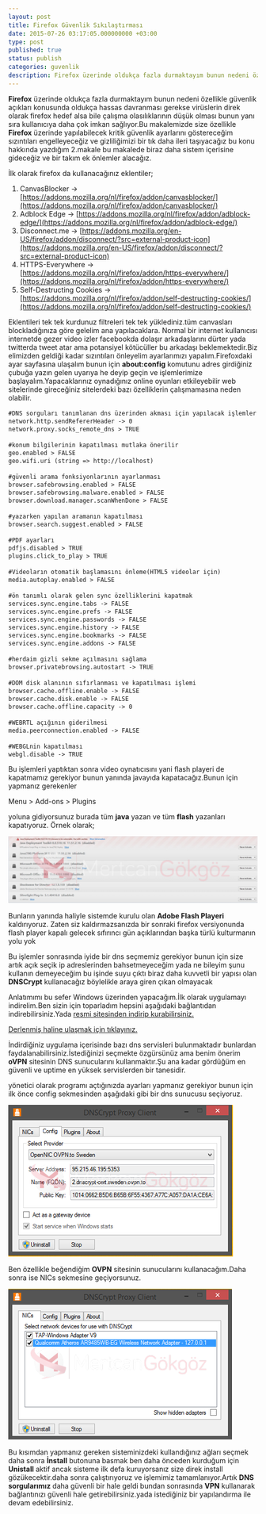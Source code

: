 ```yaml
---
layout: post
title: Firefox Güvenlik Sıkılaştırması
date: 2015-07-26 03:17:05.000000000 +03:00
type: post
published: true
status: publish
categories: guvenlik
description: Firefox üzerinde oldukça fazla durmaktayım bunun nedeni özellikle güvenlik açıkları konusunda oldukça hassas davranması gerekse virüslerin direk
---
```


**Firefox** üzerinde oldukça fazla durmaktayım bunun nedeni özellikle güvenlik açıkları konusunda oldukça hassas davranması gerekse virüslerin direk olarak firefox hedef alsa bile çalışma olasılıklarının düşük olması bunun yanı sıra kullanıcıya daha çok imkan sağlıyor.Bu makalemizde size özellikle **Firefox** üzerinde yapılabilecek kritik güvenlik ayarlarını göstereceğim sızıntıları engelleyeceğiz ve gizliliğimizi bir tık daha ileri taşıyacağız bu konu hakkında yazdığım 2.makale bu makalede biraz daha sistem içerisine gideceğiz ve bir takım ek önlemler alacağız.

İlk olarak firefox da kullanacağınız eklentiler;

1. CanvasBlocker -\> [https://addons.mozilla.org/nl/firefox/addon/canvasblocker/](https://addons.mozilla.org/nl/firefox/addon/canvasblocker/)
2. Adblock Edge -\> [https://addons.mozilla.org/nl/firefox/addon/adblock-edge/](https://addons.mozilla.org/nl/firefox/addon/adblock-edge/)
3. Disconnect.me -\> [https://addons.mozilla.org/en-US/firefox/addon/disconnect/?src=external-product-icon](https://addons.mozilla.org/en-US/firefox/addon/disconnect/?src=external-product-icon)
4. HTTPS-Everywhere -\> [https://addons.mozilla.org/nl/firefox/addon/https-everywhere/](https://addons.mozilla.org/nl/firefox/addon/https-everywhere/)
5. Self-Destructing Cookies -\> [https://addons.mozilla.org/nl/firefox/addon/self-destructing-cookies/](https://addons.mozilla.org/nl/firefox/addon/self-destructing-cookies/)

Eklentileri tek tek kurdunuz filtreleri tek tek yüklediniz.tüm canvasları blockladığınıza göre gelelim ana yapılacaklara. Normal bir internet kullanıcısı internetde gezer video izler facebookda dolaşır arkadaşlarını dürter yada twitterda tweet atar ama potansiyel kötücüller bu arkadaşı beklemektedir.Biz elimizden geldiği kadar sızıntıları önleyelim ayarlarımızı yapalım.Firefoxdaki ayar sayfasına ulaşalım bunun için **about:config** komutunu adres girdiğiniz çubuğa yazın gelen uyarıya he deyip geçin ve işlemlerimize başlayalım.Yapacaklarınız oynadığınız online oyunları etkileyebilir web sitelerinde gireceğiniz sitelerdeki bazı özelliklerin çalışmamasına neden olabilir.

    #DNS sorguları tanımlanan dns üzerinden akması için yapılacak işlemler
    network.http.sendRefererHeader -> 0
    network.proxy.socks_remote_dns > TRUE

    #konum bilgilerinin kapatılması mutlaka önerilir
    geo.enabled > FALSE
    geo.wifi.uri (string => http://localhost)

    #güvenli arama fonksiyonlarının ayarlanması
    browser.safebrowsing.enabled > FALSE
    browser.safebrowsing.malware.enabled > FALSE
    browser.download.manager.scanWhenDone > FALSE

    #yazarken yapılan aramanın kapatılması
    browser.search.suggest.enabled > FALSE

    #PDF ayarları
    pdfjs.disabled > TRUE
    plugins.click_to_play > TRUE

    #Videoların otomatik başlamasını önleme(HTML5 videolar için)
    media.autoplay.enabled > FALSE

    #ön tanımlı olarak gelen sync özelliklerini kapatmak
    services.sync.engine.tabs -> FALSE
    services.sync.engine.prefs -> FALSE
    services.sync.engine.passwords -> FALSE
    services.sync.engine.history -> FALSE
    services.sync.engine.bookmarks -> FALSE
    services.sync.engine.addons -> FALSE

    #herdaim gizli sekme açılmasını sağlama
    browser.privatebrowsing.autostart -> TRUE

    #DOM disk alanının sıfırlanması ve kapatılması işlemi
    browser.cache.offline.enable -> FALSE
    browser.cache.disk.enable -> FALSE
    browser.cache.offline.capacity -> 0

    #WEBRTL açığının giderilmesi
    media.peerconnection.enabled -> FALSE

    #WEBGLnin kapatılması
    webgl.disable -> TRUE

Bu işlemleri yaptıktan sonra video oynatıcısını yani flash playeri de kapatmamız gerekiyor bunun yanında javayıda kapatacağız.Bunun için yapmanız gerekenler

Menu \> Add-ons \> Plugins

yoluna gidiyorsunuz burada tüm **java** yazan ve tüm **flash** yazanları kapatıyoruz. Örnek olarak;

![firefoxgizlilikgorsel1](/assets/firefoxgizlilikgorsel1.jpg)

Bunların yanında haliyle sistemde kurulu olan **Adobe Flash Playeri** kaldırıyoruz. Zaten siz kaldırmazsanızda bir sonraki firefox versiyonunda flash player kapalı gelecek sıfırıncı gün açıklarından başka türlü kulturmanın yolu yok

Bu işlemler sonrasında iyide bir dns seçmemiz gerekiyor bunun için size artık açık seçik ip adreslerinden bahsetmeyeceğim yada ne bileyim şunu kullanın demeyeceğim bu işinde suyu çıktı biraz daha kuvvetli bir yapısı olan **DNSCrypt** kullanacağız böylelikle araya giren çıkan olmayacak

Anlatımımı bu sefer Windows üzerinden yapacağım.İlk olarak uygulamayı indirelim.Ben sizin için toparladım hepsini aşağıdaki bağlantıdan indirebilirsiniz.Yada [resmi sitesinden indirip kurabilirsiniz.](http://dnscrypt.org/#dnscrypt-windows)

[Derlenmiş haline ulaşmak için tıklayınız.](https://mertcangokgoz.com/Downloads/DNSCrypt.zip)

İndirdiğiniz uygulama içerisinde bazı dns servisleri bulunmaktadır bunlardan faydalanabilirsiniz.İstediğinizi seçmekte özgürsünüz ama benim önerim **oVPN** sitesinin DNS sunucularını kullanmaktır.Şu ana kadar gördüğüm en güvenli ve uptime en yüksek servislerden bir tanesidir.

yönetici olarak programı açtığınızda ayarları yapmanız gerekiyor bunun için ilk önce config sekmesinden aşağıdaki gibi bir dns sunucusu seçiyoruz.

![dns sunucusu secimi](/assets/2_x8mh6p.png)

Ben özellikle beğendiğim **OVPN** sitesinin sunucularını kullanacağım.Daha sonra ise NICs sekmesine geçiyorsunuz.

![dns crypt gorsel](/assets/dnscryptgorsel2.png)

Bu kısımdan yapmanız gereken sisteminizdeki kullandığınız ağları seçmek daha sonra **İnstall** butonuna basmak ben daha önceden kurduğum için **Unistall** aktif ancak sisteme ilk defa kuruyorsanız size direk install gözükecektir.daha sonra çalıştırıyoruz ve işlemimiz tamamlanıyor.Artık **DNS sorgularımız** daha güvenli bir hale geldi bundan sonrasında **VPN** kullanarak bağlantınızı güvenli hale getirebilirsiniz.yada istediğiniz bir yapılandırma ile devam edebilirsiniz.
